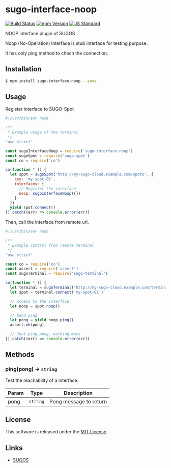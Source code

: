 sugo-interface-noop
==========

<!---
This file is generated by ape-tmpl. Do not update manually.
--->

<!-- Badge Start -->
<a name="badges"></a>

[![Build Status][bd_travis_shield_url]][bd_travis_url]
[![npm Version][bd_npm_shield_url]][bd_npm_url]
[![JS Standard][bd_standard_shield_url]][bd_standard_url]

[bd_repo_url]: https://github.com/sugo-interface-noop
[bd_travis_url]: http://travis-ci.org/sugo-interface-noop
[bd_travis_shield_url]: http://img.shields.io/travis/sugo-interface-noop.svg?style=flat
[bd_travis_com_url]: http://travis-ci.com/sugo-interface-noop
[bd_travis_com_shield_url]: https://api.travis-ci.com/sugo-interface-noop.svg?token=
[bd_license_url]: https://github.com/sugo-interface-noop/blob/master/LICENSE
[bd_codeclimate_url]: http://codeclimate.com/github/sugo-interface-noop
[bd_codeclimate_shield_url]: http://img.shields.io/codeclimate/github/sugo-interface-noop.svg?style=flat
[bd_codeclimate_coverage_shield_url]: http://img.shields.io/codeclimate/coverage/github/sugo-interface-noop.svg?style=flat
[bd_gemnasium_url]: https://gemnasium.com/sugo-interface-noop
[bd_gemnasium_shield_url]: https://gemnasium.com/sugo-interface-noop.svg
[bd_npm_url]: http://www.npmjs.org/package/sugo-interface-noop
[bd_npm_shield_url]: http://img.shields.io/npm/v/sugo-interface-noop.svg?style=flat
[bd_standard_url]: http://standardjs.com/
[bd_standard_shield_url]: https://img.shields.io/badge/code%20style-standard-brightgreen.svg

<!-- Badge End -->


<!-- Description Start -->
<a name="description"></a>

NOOP interface plugin of SUGOS

<!-- Description End -->


<!-- Overview Start -->
<a name="overview"></a>


Noop (No-Operation) interface is stub interface for testing purpose. 

It has only ping method to chech the connection.


<!-- Overview End -->


<!-- Sections Start -->
<a name="sections"></a>

<!-- Section from "doc/guides/01.Installation.md.hbs" Start -->

<a name="section-doc-guides-01-installation-md"></a>
Installation
-----

```bash
$ npm install sugo-interface-noop --save
```


<!-- Section from "doc/guides/01.Installation.md.hbs" End -->

<!-- Section from "doc/guides/02.Usage.md.hbs" Start -->

<a name="section-doc-guides-02-usage-md"></a>
Usage
---------

Register interface to SUGO-Spot

```javascript
#!/usr/bin/env node

/**
 * Example usage of the terminal
 */
'use strict'

const sugoInterfaceNoop = require('sugo-interface-noop')
const sugoSpot = require('sugo-spot')
const co = require('co')

co(function * () {
  let spot = sugoSpot('http://my-sugo-cloud.example.com/spots', {
    key: 'my-spot-01',
    interfaces: {
      // Register the interface
      noop: sugoInterfaceNoop({})
    }
  })
  yield spot.connect()
}).catch((err) => console.error(err))

```

Then, call the interface from remote url.

```javascript
#!/usr/bin/env node

/**
 * Example control from remote terminal
 */
'use strict'

const co = require('co')
const assert = require('assert')
const sugoTerminal = require('sugo-terminal')

co(function * () {
  let terminal = sugoTerminal('http://my-sugo-cloud.example.com/terminals', {})
  let spot = terminal.connect('my-spot-01')

  // Access to the interface
  let noop = spot.noop()

  // Send ping
  let pong = yield noop.ping()
  assert.ok(pong)

  // Just ping-pong, nothing more
}).catch((err) => console.error(err))

```

<!-- Section from "doc/guides/02.Usage.md.hbs" End -->

<!-- Section from "doc/guides/03.Methods.md.hbs" Start -->

<a name="section-doc-guides-03-methods-md"></a>
Methods
---------

<a name="ping"></a>
### ping(pong) -> <code>string</code>

Test the reachability of a interface.

| Param | Type | Description |
| ----- | ---- | ----------- |
| pong  | <code>string</code> | Pong message to return |


<!-- Section from "doc/guides/03.Methods.md.hbs" End -->


<!-- Sections Start -->


<!-- LICENSE Start -->
<a name="license"></a>

License
-------
This software is released under the [MIT License](https://github.com/sugo-interface-noop/blob/master/LICENSE).

<!-- LICENSE End -->


<!-- Links Start -->
<a name="links"></a>

Links
------

+ [SUGOS](https://github.com/realglobe-Inc/sugos)

<!-- Links End -->
